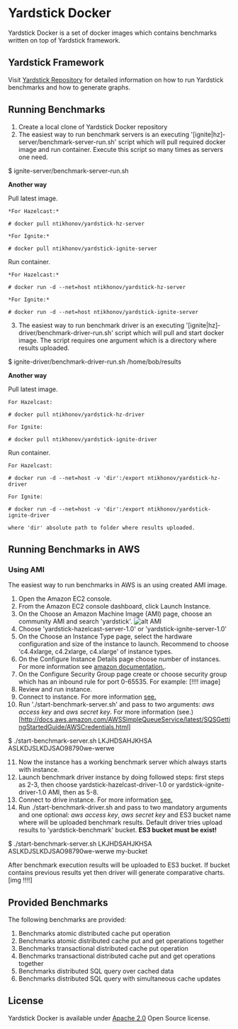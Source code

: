 # Yardstick Docker
Yardstick Docker is a set of docker images which contains benchmarks written on top of Yardstick framework.

## Yardstick Framework
Visit <a href="https://github.com/gridgain/yardstick" target="_blank">Yardstick Repository</a> for detailed information
on how to run Yardstick benchmarks and how to generate graphs.

## Running Benchmarks
1. Create a local clone of Yardstick Docker repository
2. The easiest way to run benchmark servers is an executing '[ignite|hz]-server/benchmark-server-run.sh' script which
will pull required docker image and run container. Execute this script so many times as servers one need.

 $ ignite-server/benchmark-server-run.sh

  **Another way**

Pull latest image.

    *For Hazelcast:*

    # docker pull ntikhonov/yardstick-hz-server

    *For Ignite:*

    # docker pull ntikhonov/yardstick-ignite-server

Run container.

    *For Hazelcast:*

    # docker run -d --net=host ntikhonov/yardstick-hz-server

    *For Ignite:*

    # docker run -d --net=host ntikhonov/yardstick-ignite-server

3. The easiest way to run benchmark driver is an executing '[ignite|hz]-driver/benchmark-driver-run.sh' script which
will pull and start docker image. The script requires one argument which is a directory where results uploaded.

 $ ignite-driver/benchmark-driver-run.sh /home/bob/results

  **Another way**

Pull latest image.

    For Hazelcast:

    # docker pull ntikhonov/yardstick-hz-driver

    For Ignite:

    # docker pull ntikhonov/yardstick-ignite-driver

Run container.

    For Hazelcast:

    # docker run -d --net=host -v 'dir':/export ntikhonov/yardstick-hz-driver

    For Ignite:

    # docker run -d --net=host -v 'dir':/export ntikhonov/yardstick-ignite-driver

    where 'dir' absolute path to folder where results uploaded.

## Running Benchmarks in AWS
### Using AMI
The easiest way to run benchmarks in AWS is an using created AMI image.
1. Open the Amazon EC2 console.
2. From the Amazon EC2 console dashboard, click Launch Instance.
3. On the Choose an Amazon Machine Image (AMI) page, choose an community AMI and search 'yardstick'.
![alt AMI](https://raw.githubusercontent.com/ntikhonov/yardstick-docker/master/img/bench-AMIs.png)
4. Choose 'yardstick-hazelcast-server-1.0' or 'yardstick-ignite-server-1.0'
5. On the Choose an Instance Type page, select the hardware configuration and size of the instance to launch.
Recommend to choose 'c4.4xlarge, c4.2xlarge, c4.xlarge' of instance types.
6. On the Configure Instance Details page choose number of instances. For more information see
[amazon documentation.](https://aws.amazon.com/ru/documentation/).
7. On the Configure Security Group page create or choose security group which has an inbound rule for port 0-65535.
For example: [!!!! image]
8. Review and run instance.
9. Connect to instance. For more information [see.](http://docs.aws.amazon.com/AWSEC2/latest/UserGuide/AccessingInstances.html)
10. Run './start-benchmark-server.sh' and pass to two arguments: *aws access key* and *aws secret key*.
  For more information (see.)[http://docs.aws.amazon.com/AWSSimpleQueueService/latest/SQSGettingStartedGuide/AWSCredentials.html]

  $ ./start-benchmark-server.sh LKJHDSAHJKHSA ASLKDJSLKDJSAO98790we-werwe

11. Now the instance has a working benchmark server which always starts with instance.
12. Launch benchmark driver instance by doing followed steps: first steps as 2-3, then choose yardstick-hazelcast-driver-1.0 or yardstick-ignite-driver-1.0 AMI, then as 5-8.
13. Connect to drive instance. For more information [see.](http://docs.aws.amazon.com/AWSEC2/latest/UserGuide/AccessingInstances.html)
14. Run ./start-benchmark-driver.sh and pass to two mandatory arguments and one optional: *aws access key*, *aws secret key*
and ES3 bucket name where will be uploaded benchmark results.
Default driver tries upload results to 'yardstick-benchmark' bucket.
**ES3 bucket must be exist!**

   $ ./start-benchmark-server.sh LKJHDSAHJKHSA ASLKDJSLKDJSAO98790we-werwe my-bucket

After benchmark execution results will be uploaded to ES3 bucket. If bucket contains previous results yet then driver will generate comparative charts.[img !!!!]

## Provided Benchmarks
The following benchmarks are provided:

1. Benchmarks atomic distributed cache put operation
2. Benchmarks atomic distributed cache put and get operations together
4. Benchmarks transactional distributed cache put operation
5. Benchmarks transactional distributed cache put and get operations together
6. Benchmarks distributed SQL query over cached data
8. Benchmarks distributed SQL query with simultaneous cache updates

## License
Yardstick Docker is available under [Apache 2.0](http://www.apache.org/licenses/LICENSE-2.0.html) Open Source license.